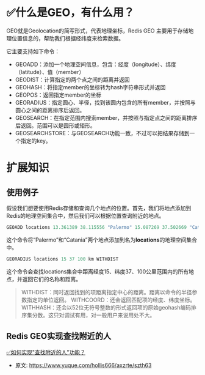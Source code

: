 # ✅什么是GEO，有什么用？
<!--page header-->


GEO就是Geolocation的简写形式，代表地理坐标，Redis GEO 主要用于存储地理位置信息的，帮助我们根据经纬度来检索数据。

它主要支持如下命令：

- GEOADD：添加一个地理空间信息，包含：经度（longitude）、纬度（latitude）、值（member）
- GEODIST：计算指定的两个点之间的距离并返回
- GEOHASH：将指定member的坐标转为hash字符串形式并返回
- GEOPOS：返回指定member的坐标
- GEORADIUS：指定圆心、半径，找到该圆内包含的所有member，并按照与圆心之间的距离排序后返回。
- GEOSEARCH：在指定范围内搜索member，并按照与指定点之间的距离排序后返回。范围可以是圆形或矩形。
- GEOSEARCHSTORE：与GEOSEARCH功能一致，不过可以把结果存储到一个指定的key。


<a name="tVqxl"></a>
# 扩展知识

<a name="ZKEYE"></a>
## 使用例子
假设我们想要使用Redis存储和查询几个地点的位置。首先，我们将地点添加到Redis的地理空间集合中，然后我们可以根据位置查询附近的地点。

```java
GEOADD locations 13.361389 38.115556 "Palermo" 15.087269 37.502669 "Catania"
```

这个命令将“Palermo”和“Catania”两个地点添加到名为**locations**的地理空间集合中。

```java
GEORADIUS locations 15 37 100 km WITHDIST
```

这个命令会查找locations集合中距离经度15、纬度37、100公里范围内的所有地点，并返回它们的名称和距离。

> WITHDIST：同时返回找到的项距离指定中心的距离。距离以命令的半径参数指定的单位返回。
> WITHCOORD：还会返回匹配项的经度、纬度坐标。
> WITHHASH：还会以52位无符号整数的形式返回项的原始geohash编码排序集分数。这只对调试有用，对一般用户来说用处不大。


<a name="QyYIF"></a>
## Redis GEO实现查找附近的人


[✅如何实现"查找附近的人"功能？](https://www.yuque.com/hollis666/axzrte/ow77mcr961n4z7mg?view=doc_embed)


<!--page footer-->
- 原文: <https://www.yuque.com/hollis666/axzrte/szth63>